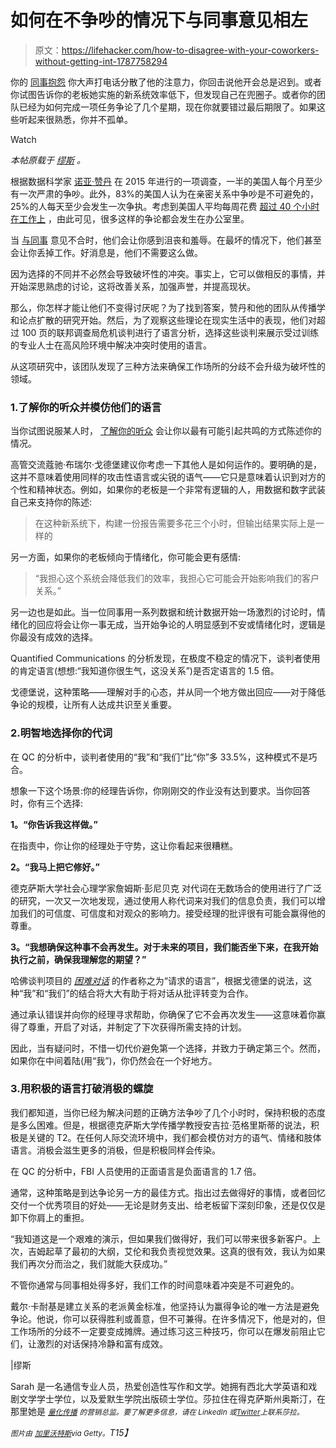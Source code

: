 # 如何在不争吵的情况下与同事意见相左

> 原文：<https://lifehacker.com/how-to-disagree-with-your-coworkers-without-getting-int-1787758294>

你的 [同事抱怨](https://www.themuse.com/advice/3-ways-to-stay-positive-when-your-coworker-complains-about-every-little-thing) 你大声打电话分散了他的注意力，你回击说他开会总是迟到。或者你试图告诉你的老板她实施的新系统效率低下，但发现自己在兜圈子。或者你的团队已经为如何完成一项任务争论了几个星期，现在你就要错过最后期限了。如果这些听起来很熟悉，你并不孤单。

Watch

*本帖原载于* [*缪斯*](https://www.themuse.com/advice/how-to-disagree-with-a-coworker-without-getting-into-a-fight-because-you-dont-have-time-for-that?ref=carousel-slide-0) *。*

根据数据科学家 [诺亚·赞丹](http://www.quantifiedcommunications.com/about) 在 2015 年进行的一项调查，一半的美国人每个月至少有一次严肃的争吵。此外，83%的美国人认为在亲密关系中争吵是不可避免的，25%的人每天至少会发生一次争执。考虑到美国人平均每周花费 [超过 40 个小时在工作上](http://www.gallup.com/poll/175286/hour-workweek-actually-longer-seven-hours.aspx) ，由此可见，很多这样的争论都会发生在办公室里。

当 [与同事](https://www.themuse.com/advice/how-to-nicely-disagree-at-work) 意见不合时，他们会让你感到沮丧和羞辱。在最坏的情况下，他们甚至会让你丢掉工作。好消息是，他们不需要这么做。

因为选择的不同并不必然会导致破坏性的冲突。事实上，它可以做相反的事情，并开始深思熟虑的讨论，这将改善关系，加强声誉，并提高现状。

那么，你怎样才能让他们不变得讨厌呢？为了找到答案，赞丹和他的团队从传播学和论点扩散的研究开始。然后，为了观察这些理论在现实生活中的表现，他们对超过 100 页的联邦调查局危机谈判进行了语言分析，选择这些谈判来展示受过训练的专业人士在高风险环境中解决冲突时使用的语言。

从这项研究中，该团队发现了三种方法来确保工作场所的分歧不会升级为破坏性的领域。

### 1.了解你的听众并模仿他们的语言

当你试图说服某人时， [了解你的听众](https://www.themuse.com/advice/the-1-thing-you-must-do-before-any-speech-or-presentation) 会让你以最有可能引起共鸣的方式陈述你的情况。

高管交流蔻驰·布瑞尔·戈德堡建议你考虑一下其他人是如何运作的。要明确的是，这并不意味着使用同样的攻击性语言或尖锐的语气——它只是意味着认识到对方的个性和精神状态。例如，如果你的老板是一个非常有逻辑的人，用数据和数字武装自己来支持你的陈述:

> 在这种新系统下，构建一份报告需要多花三个小时，但输出结果实际上是一样的

另一方面，如果你的老板倾向于情绪化，你可能会更有感情:

> “我担心这个系统会降低我们的效率，我担心它可能会开始影响我们的客户关系。”

另一边也是如此。当一位同事用一系列数据和统计数据开始一场激烈的讨论时，情绪化的回应将会让你一事无成，当开始争论的人明显感到不安或情绪化时，逻辑是你最没有成效的选择。

Quantified Communications 的分析发现，在极度不稳定的情况下，谈判者使用的肯定语言(想想:“我知道你很生气，这没关系”)是否定语言的 1.5 倍。

戈德堡说，这种策略——理解对手的心态，并从同一个地方做出回应——对于降低争论的规模，让所有人达成共识至关重要。

### 2.明智地选择你的代词

在 QC 的分析中，谈判者使用的“我”和“我们”比“你”多 33.5%，这种模式不是巧合。

想象一下这个场景:你的经理告诉你，你刚刚交的作业没有达到要求。当你回答时，你有三个选择:

**1。“你告诉我这样做。”**

在指责中，你让你的经理处于守势，这让你看起来很糟糕。

**2。“我马上把它修好。”**

德克萨斯大学社会心理学家詹姆斯·彭尼贝克 对代词在无数场合的使用进行了广泛的研究，一次又一次地发现，通过使用人称代词来对我们的信息负责，我们可以增加我们的可信度、可信度和对观众的影响力。接受经理的批评很有可能会赢得他的尊重。

**3。“我想确保这种事不会再发生。对于未来的项目，我们能否坐下来，在我开始执行之前，确保我理解您的期望？”**

哈佛谈判项目的 [*困难对话*](http://www.pon.harvard.edu/shop/difficult-conversations-how-to-discuss-what-matters-most/) 的作者称之为“请求的语言”，根据戈德堡的说法，这种“我”和“我们”的结合将大大有助于将对话从批评转变为合作。

通过承认错误并向你的经理寻求帮助，你确保了它不会再次发生——这意味着你赢得了尊重，开启了对话，并制定了下次获得所需支持的计划。

因此，当有疑问时，不惜一切代价避免第一个选择，并致力于确定第三个。然而，如果你在中间着陆(用“我”)，你仍然会在一个好地方。

### 3.用积极的语言打破消极的螺旋

我们都知道，当你已经为解决问题的正确方法争吵了几个小时时，保持积极的态度是多么困难。但是，根据德克萨斯大学传播学教授安吉拉·范格里斯蒂的说法，积极是关键的 T2。在任何人际交流环境中，我们都会模仿对方的语气、情绪和肢体语言。消极会滋生更多的消极，但是积极同样会传染。

在 QC 的分析中，FBI 人员使用的正面语言是负面语言的 1.7 倍。

通常，这种策略是到达争论另一方的最佳方式。指出过去做得好的事情，或者回忆交付一个优秀项目的好处——无论是财务支出、给老板留下深刻印象，还是仅仅是卸下你肩上的重担。

“我知道这是一个艰难的演示，但如果我们做得好，我们可以带来很多新客户。上次，吉姆起草了最初的大纲，艾伦和我负责视觉效果。这真的很有效，我认为如果我们再次分而治之，我们就能大获成功。”

不管你通常与同事相处得多好，我们工作的时间意味着冲突是不可避免的。

戴尔·卡耐基是建立关系的老派黄金标准，他坚持认为赢得争论的唯一方法是避免争论。他说，你可以获得胜利或善意，但不可兼得。在许多情况下，他是对的，但工作场所的分歧不一定要变成摊牌。通过练习这三种技巧，你可以在爆发前阻止它们，让激烈的对话保持冷静和富有成效。

|缪斯

Sarah 是一名通信专业人员，热爱创造性写作和文学。她拥有西北大学英语和戏剧文学学士学位，以及爱默生学院出版硕士学位。莎拉住在得克萨斯州奥斯汀，在那里她是 [*<small>量化传播</small>*](http://www.quantifiedcommunications.com/) *<small>的营销总监。要了解更多信息，请在 LinkedIn 或</small>*[*<small>Twitter</small>*](https://twitter.com/sarahmweber715)*<small>上联系莎拉。</small>*

*<small>图片由</small>* [*<small>加里沃特斯</small>*](http://www.gettyimages.com/license/480815281)*<small>via Getty。</small>T15】*
